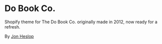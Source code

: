 # Do Book Co.

Shopify theme for The Do Book Co. originally made in 2012, now ready for a refresh.

By [Jon Heslop](http://www.jonheslop.com)
